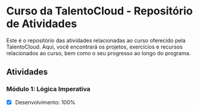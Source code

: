 # Curso da TalentoCloud - Repositório de Atividades

Este é o repositório das atividades relacionadas ao curso oferecido pela TalentoCloud. Aqui, você encontrará os projetos, exercícios e recursos relacionados ao curso, bem como o seu progresso ao longo do programa.

## Atividades

### Módulo 1: Lógica Imperativa

- [x] Desenvolvimento: 100%
 
